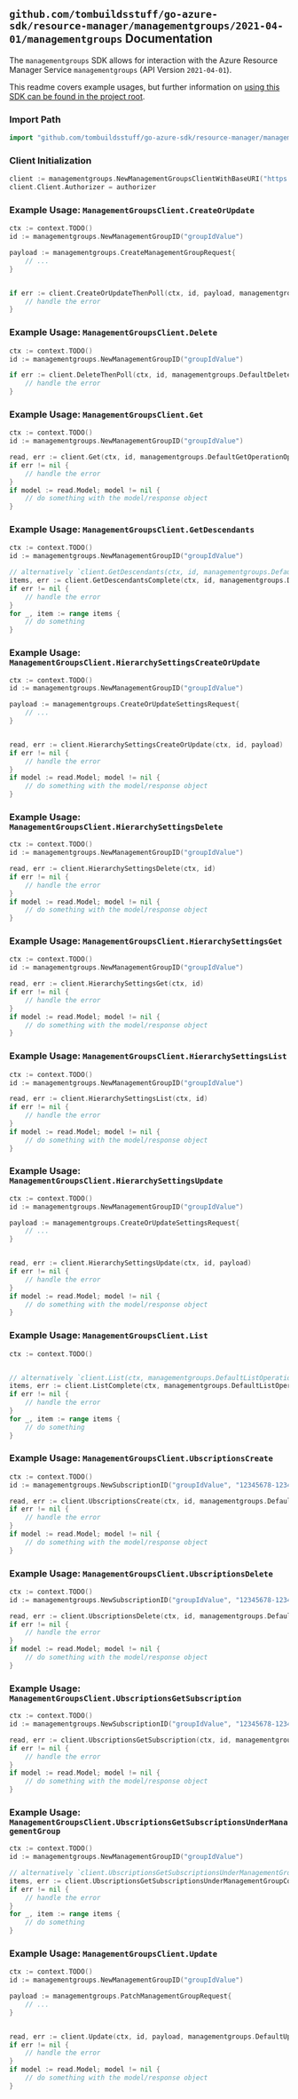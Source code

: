 
## `github.com/tombuildsstuff/go-azure-sdk/resource-manager/managementgroups/2021-04-01/managementgroups` Documentation

The `managementgroups` SDK allows for interaction with the Azure Resource Manager Service `managementgroups` (API Version `2021-04-01`).

This readme covers example usages, but further information on [using this SDK can be found in the project root](https://github.com/tombuildsstuff/go-azure-sdk/tree/main/docs).

### Import Path

```go
import "github.com/tombuildsstuff/go-azure-sdk/resource-manager/managementgroups/2021-04-01/managementgroups"
```


### Client Initialization

```go
client := managementgroups.NewManagementGroupsClientWithBaseURI("https://management.azure.com")
client.Client.Authorizer = authorizer
```


### Example Usage: `ManagementGroupsClient.CreateOrUpdate`

```go
ctx := context.TODO()
id := managementgroups.NewManagementGroupID("groupIdValue")

payload := managementgroups.CreateManagementGroupRequest{
	// ...
}


if err := client.CreateOrUpdateThenPoll(ctx, id, payload, managementgroups.DefaultCreateOrUpdateOperationOptions()); err != nil {
	// handle the error
}
```


### Example Usage: `ManagementGroupsClient.Delete`

```go
ctx := context.TODO()
id := managementgroups.NewManagementGroupID("groupIdValue")

if err := client.DeleteThenPoll(ctx, id, managementgroups.DefaultDeleteOperationOptions()); err != nil {
	// handle the error
}
```


### Example Usage: `ManagementGroupsClient.Get`

```go
ctx := context.TODO()
id := managementgroups.NewManagementGroupID("groupIdValue")

read, err := client.Get(ctx, id, managementgroups.DefaultGetOperationOptions())
if err != nil {
	// handle the error
}
if model := read.Model; model != nil {
	// do something with the model/response object
}
```


### Example Usage: `ManagementGroupsClient.GetDescendants`

```go
ctx := context.TODO()
id := managementgroups.NewManagementGroupID("groupIdValue")

// alternatively `client.GetDescendants(ctx, id, managementgroups.DefaultGetDescendantsOperationOptions())` can be used to do batched pagination
items, err := client.GetDescendantsComplete(ctx, id, managementgroups.DefaultGetDescendantsOperationOptions())
if err != nil {
	// handle the error
}
for _, item := range items {
	// do something
}
```


### Example Usage: `ManagementGroupsClient.HierarchySettingsCreateOrUpdate`

```go
ctx := context.TODO()
id := managementgroups.NewManagementGroupID("groupIdValue")

payload := managementgroups.CreateOrUpdateSettingsRequest{
	// ...
}


read, err := client.HierarchySettingsCreateOrUpdate(ctx, id, payload)
if err != nil {
	// handle the error
}
if model := read.Model; model != nil {
	// do something with the model/response object
}
```


### Example Usage: `ManagementGroupsClient.HierarchySettingsDelete`

```go
ctx := context.TODO()
id := managementgroups.NewManagementGroupID("groupIdValue")

read, err := client.HierarchySettingsDelete(ctx, id)
if err != nil {
	// handle the error
}
if model := read.Model; model != nil {
	// do something with the model/response object
}
```


### Example Usage: `ManagementGroupsClient.HierarchySettingsGet`

```go
ctx := context.TODO()
id := managementgroups.NewManagementGroupID("groupIdValue")

read, err := client.HierarchySettingsGet(ctx, id)
if err != nil {
	// handle the error
}
if model := read.Model; model != nil {
	// do something with the model/response object
}
```


### Example Usage: `ManagementGroupsClient.HierarchySettingsList`

```go
ctx := context.TODO()
id := managementgroups.NewManagementGroupID("groupIdValue")

read, err := client.HierarchySettingsList(ctx, id)
if err != nil {
	// handle the error
}
if model := read.Model; model != nil {
	// do something with the model/response object
}
```


### Example Usage: `ManagementGroupsClient.HierarchySettingsUpdate`

```go
ctx := context.TODO()
id := managementgroups.NewManagementGroupID("groupIdValue")

payload := managementgroups.CreateOrUpdateSettingsRequest{
	// ...
}


read, err := client.HierarchySettingsUpdate(ctx, id, payload)
if err != nil {
	// handle the error
}
if model := read.Model; model != nil {
	// do something with the model/response object
}
```


### Example Usage: `ManagementGroupsClient.List`

```go
ctx := context.TODO()


// alternatively `client.List(ctx, managementgroups.DefaultListOperationOptions())` can be used to do batched pagination
items, err := client.ListComplete(ctx, managementgroups.DefaultListOperationOptions())
if err != nil {
	// handle the error
}
for _, item := range items {
	// do something
}
```


### Example Usage: `ManagementGroupsClient.UbscriptionsCreate`

```go
ctx := context.TODO()
id := managementgroups.NewSubscriptionID("groupIdValue", "12345678-1234-9876-4563-123456789012")

read, err := client.UbscriptionsCreate(ctx, id, managementgroups.DefaultUbscriptionsCreateOperationOptions())
if err != nil {
	// handle the error
}
if model := read.Model; model != nil {
	// do something with the model/response object
}
```


### Example Usage: `ManagementGroupsClient.UbscriptionsDelete`

```go
ctx := context.TODO()
id := managementgroups.NewSubscriptionID("groupIdValue", "12345678-1234-9876-4563-123456789012")

read, err := client.UbscriptionsDelete(ctx, id, managementgroups.DefaultUbscriptionsDeleteOperationOptions())
if err != nil {
	// handle the error
}
if model := read.Model; model != nil {
	// do something with the model/response object
}
```


### Example Usage: `ManagementGroupsClient.UbscriptionsGetSubscription`

```go
ctx := context.TODO()
id := managementgroups.NewSubscriptionID("groupIdValue", "12345678-1234-9876-4563-123456789012")

read, err := client.UbscriptionsGetSubscription(ctx, id, managementgroups.DefaultUbscriptionsGetSubscriptionOperationOptions())
if err != nil {
	// handle the error
}
if model := read.Model; model != nil {
	// do something with the model/response object
}
```


### Example Usage: `ManagementGroupsClient.UbscriptionsGetSubscriptionsUnderManagementGroup`

```go
ctx := context.TODO()
id := managementgroups.NewManagementGroupID("groupIdValue")

// alternatively `client.UbscriptionsGetSubscriptionsUnderManagementGroup(ctx, id)` can be used to do batched pagination
items, err := client.UbscriptionsGetSubscriptionsUnderManagementGroupComplete(ctx, id)
if err != nil {
	// handle the error
}
for _, item := range items {
	// do something
}
```


### Example Usage: `ManagementGroupsClient.Update`

```go
ctx := context.TODO()
id := managementgroups.NewManagementGroupID("groupIdValue")

payload := managementgroups.PatchManagementGroupRequest{
	// ...
}


read, err := client.Update(ctx, id, payload, managementgroups.DefaultUpdateOperationOptions())
if err != nil {
	// handle the error
}
if model := read.Model; model != nil {
	// do something with the model/response object
}
```
